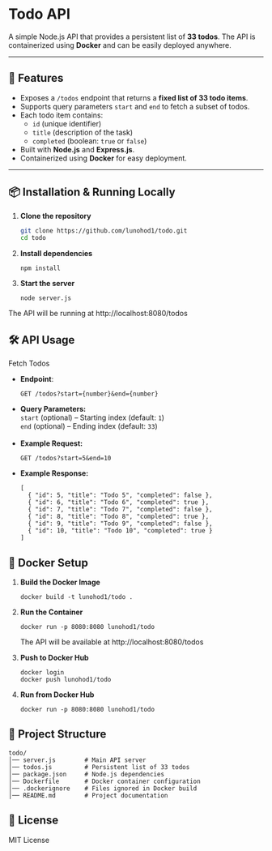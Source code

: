 # Todo API

A simple Node.js API that provides a persistent list of **33 todos**. The API is containerized using **Docker** and can be easily deployed anywhere.

---

## 🚀 Features

- Exposes a `/todos` endpoint that returns a **fixed list of 33 todo items**.
- Supports query parameters `start` and `end` to fetch a subset of todos.
- Each todo item contains:
  - `id` (unique identifier)
  - `title` (description of the task)
  - `completed` (boolean: `true` or `false`)
- Built with **Node.js** and **Express.js**.
- Containerized using **Docker** for easy deployment.

---

## 📦 Installation & Running Locally

1. **Clone the repository**
   ```sh
   git clone https://github.com/lunohod1/todo.git
   cd todo
   ```
2. **Install dependencies**
    ```
    npm install
    ```
3. **Start the server**
    ```
    node server.js
    ```
The API will be running at http://localhost:8080/todos

## 🛠 API Usage
Fetch Todos
- **Endpoint**:
  ```
  GET /todos?start={number}&end={number}
  ```
- **Query Parameters:**<br>
  `start` (optional) – Starting index (default: `1`)<br>
  `end` (optional) – Ending index (default: `33`)<br>
  <br>
- **Example Request:**
  ```
  GET /todos?start=5&end=10
  ```
- **Example Response:**
  ```
  [
    { "id": 5, "title": "Todo 5", "completed": false },
    { "id": 6, "title": "Todo 6", "completed": true },
    { "id": 7, "title": "Todo 7", "completed": false },
    { "id": 8, "title": "Todo 8", "completed": true },
    { "id": 9, "title": "Todo 9", "completed": false },
    { "id": 10, "title": "Todo 10", "completed": true }
  ]
  ```

## 🐳 Docker Setup
1. **Build the Docker Image**
    ```
    docker build -t lunohod1/todo .
    ```
2. **Run the Container**
    ```
    docker run -p 8080:8080 lunohod1/todo
    ```
    The API will be available at http://localhost:8080/todos
    <br>

3. **Push to Docker Hub**
    ```
    docker login
    docker push lunohod1/todo
    ```
4. **Run from Docker Hub**
    ```
    docker run -p 8080:8080 lunohod1/todo
    ```
## 📁 Project Structure
```
todo/
│── server.js        # Main API server
│── todos.js         # Persistent list of 33 todos
│── package.json     # Node.js dependencies
│── Dockerfile       # Docker container configuration
│── .dockerignore    # Files ignored in Docker build
│── README.md        # Project documentation
```

## 📜 License
MIT License
